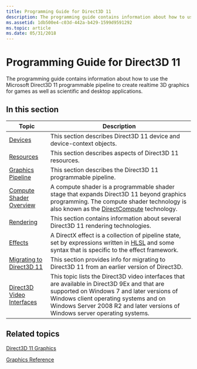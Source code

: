 ```yaml
---
title: Programming Guide for Direct3D 11
description: The programming guide contains information about how to use the Microsoft Direct3D 11 programmable pipeline to create realtime 3D graphics for games as well as scientific and desktop applications.
ms.assetid: 1db500e4-c03d-442a-b429-1599d9591292
ms.topic: article
ms.date: 05/31/2018
---
```


# Programming Guide for Direct3D 11

The programming guide contains information about how to use the Microsoft Direct3D 11 programmable pipeline to create realtime 3D graphics for games as well as scientific and desktop applications.

## In this section



| Topic                                                                                | Description                                                                                                                                                                                                                                                                    |
|--------------------------------------------------------------------------------------|--------------------------------------------------------------------------------------------------------------------------------------------------------------------------------------------------------------------------------------------------------------------------------|
| [Devices](overviews-direct3d-11-devices.md)<br/>                              | This section describes Direct3D 11 device and device-context objects.<br/>                                                                                                                                                                                               |
| [Resources](overviews-direct3d-11-resources.md)<br/>                          | This section describes aspects of Direct3D 11 resources.<br/>                                                                                                                                                                                                            |
| [Graphics Pipeline](overviews-direct3d-11-graphics-pipeline.md)<br/>          | This section describes the Direct3D 11 programmable pipeline. <br/>                                                                                                                                                                                                      |
| [Compute Shader Overview](direct3d-11-advanced-stages-compute-shader.md)<br/> | A compute shader is a programmable shader stage that expands Direct3D 11 beyond graphics programming. The compute shader technology is also known as the [DirectCompute](https://go.microsoft.com/fwlink/p/?linkid=209544) technology.<br/>                               |
| [Rendering](overviews-direct3d-11-render.md)<br/>                             | This section contains information about several Direct3D 11 rendering technologies.<br/>                                                                                                                                                                                 |
| [Effects](d3d11-graphics-programming-guide-effects.md)<br/>                   | A DirectX effect is a collection of pipeline state, set by expressions written in [HLSL](https://docs.microsoft.com/windows/desktop/direct3dhlsl/dx-graphics-hlsl-reference) and some syntax that is specific to the effect framework.<br/>                                                                         |
| [Migrating to Direct3D 11](d3d11-programming-guide-migrating.md)<br/>         | This section provides info for migrating to Direct3D 11 from an earlier version of Direct3D.<br/>                                                                                                                                                                        |
| [Direct3D Video Interfaces](direct3d-video-interfaces.md)<br/>                | This topic lists the Direct3D video interfaces that are available in Direct3D 9Ex and that are supported on Windows 7 and later versions of Windows client operating systems and on Windows Server 2008 R2 and later versions of Windows server operating systems. <br/> |



 

## Related topics

<dl> <dt>

[Direct3D 11 Graphics](atoc-dx-graphics-direct3d-11.md)
</dt> <dt>

[Graphics Reference](atoc-d3d11-graphics-reference.md)
</dt> </dl>

 

 





